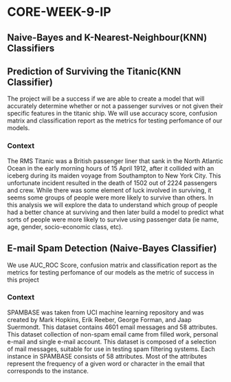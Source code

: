# CORE-WEEK-9-IP
## Naive-Bayes and  K-Nearest-Neighbour(KNN) Classifiers

## Prediction of Surviving the Titanic(KNN Classifier)
The project will be a success if we are able to create a model that will accurately determine whether or not a passenger survives or not given their specific features in the titanic ship. We will use accuracy score, confusion matrix and classification report as the metrics for testing perfomance of our models.

### Context
The RMS Titanic was a British passenger liner that sank in the North Atlantic Ocean in the early morning hours of 15 April 1912, after it collided with an iceberg during its maiden voyage from Southampton to New York City. This unfortunate incident resulted in the death of 1502 out of 2224 passengers and crew. While there was some element of luck involved in surviving, it seems some groups of people were more likely to survive than others. In this analysis we will explore the data to understand which group of people had a better chance at surviving and then later build a model to predict what sorts of people were more likely to survive using passenger data (ie name, age, gender, socio-economic class, etc).

## E-mail Spam Detection (Naive-Bayes Classifier)
We use AUC_ROC Score, confusion matrix and classification report as the metrics for testing perfomance of our models as the metric of success in this project

### Context
SPAMBASE was taken from UCI machine learning repository and was created by Mark Hopkins, Erik Reeber, George Forman, and Jaap Suermondt. This dataset contains 4601 email messages and 58 attributes. This dataset collection of non-spam email came from filled work, personal e-mail and single e-mail account. This dataset is composed of a selection of mail messages, suitable for use in testing spam filtering systems. Each instance in SPAMBASE consists of 58 attributes. Most of the attributes represent the frequency of a given word or character in the email that corresponds to the instance.
